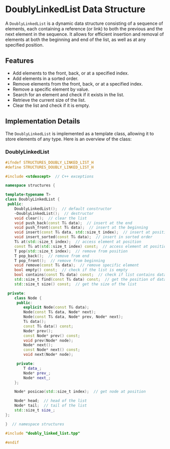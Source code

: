 # DoublyLinkedList Data Structure

A `DoublyLinkedList` is a dynamic data structure consisting of a sequence of elements, each containing a reference (or link) to both the previous and the next element in the sequence. It allows for efficient insertion and removal of elements at both the beginning and end of the list, as well as at any specified position.

## Features

- Add elements to the front, back, or at a specified index.
- Add elements in a sorted order.
- Remove elements from the front, back, or at a specified index.
- Remove a specific element by value.
- Search for an element and check if it exists in the list.
- Retrieve the current size of the list.
- Clear the list and check if it is empty.

## Implementation Details

The `DoublyLinkedList` is implemented as a template class, allowing it to store elements of any type. Here is an overview of the class:

### DoublyLinkedList

```cpp
#ifndef STRUCTURES_DOUBLY_LINKED_LIST_H
#define STRUCTURES_DOUBLY_LINKED_LIST_H

#include <stdexcept>  // C++ exceptions

namespace structures {

template<typename T>
class DoublyLinkedList {
 public:
    DoublyLinkedList();  // default constructor
    ~DoublyLinkedList();  // destructor
    void clear();  // clear the list
    void push_back(const T& data);  // insert at the end
    void push_front(const T& data);  // insert at the beginning
    void insert(const T& data, std::size_t index);  // insert at position
    void insert_sorted(const T& data);  // insert in sorted order
    T& at(std::size_t index);  // access element at position
    const T& at(std::size_t index) const;  // access element at position (const)
    T pop(std::size_t index);  // remove from position
    T pop_back();  // remove from end
    T pop_front();  // remove from beginning
    void remove(const T& data);  // remove specific element
    bool empty() const;  // check if the list is empty
    bool contains(const T& data) const;  // check if list contains data
    std::size_t find(const T& data) const;  // get the position of data
    std::size_t size() const;  // get the size of the list

 private:
    class Node {
     public:
        explicit Node(const T& data);
        Node(const T& data, Node* next);
        Node(const T& data, Node* prev, Node* next);
        T& data();
        const T& data() const;
        Node* prev();
        const Node* prev() const;
        void prev(Node* node);
        Node* next();
        const Node* next() const;
        void next(Node* node);

     private:
        T data_;
        Node* prev_;
        Node* next_;
    };

    Node* posicao(std::size_t index);  // get node at position

    Node* head;  // head of the list
    Node* tail;  // tail of the list
    std::size_t size_;
};

}  // namespace structures

#include "doubly_linked_list.tpp"

#endif
